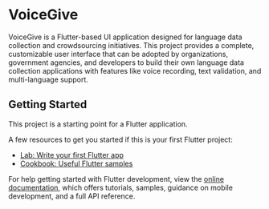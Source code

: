 # VoiceGive

VoiceGive is a Flutter-based UI application designed for language data collection and crowdsourcing initiatives. This project provides a complete, customizable user interface that can be adopted by organizations, government agencies, and developers to build their own language data collection applications with features like voice recording, text validation, and multi-language support.

## Getting Started

This project is a starting point for a Flutter application.

A few resources to get you started if this is your first Flutter project:

- [Lab: Write your first Flutter app](https://docs.flutter.dev/get-started/codelab)
- [Cookbook: Useful Flutter samples](https://docs.flutter.dev/cookbook)

For help getting started with Flutter development, view the
[online documentation](https://docs.flutter.dev/), which offers tutorials,
samples, guidance on mobile development, and a full API reference.
